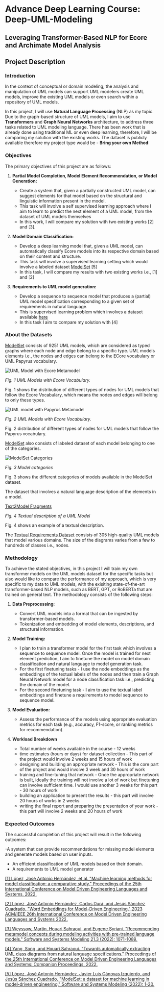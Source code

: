 # Advance Deep Learning Course: Deep-UML-Modeling

## Leveraging Transformer-Based NLP for Ecore and Archimate Model Analysis

## Project Description

### Introduction

In the context of conceptual or domain modeling, the analysis and manipulation of UML models can support UML modelers create UML models, improve the existing UML models or even search within a repository of UML models.

In this project, I will use **Natural Language Processing** (NLP) as my topic. Due to the graph-based structure of UML models, I aim to use **Transformers** and **Graph Neural Networks** architecture, to address three tasks related to UML modeling language.
There has been work that is already done using traditional ML or even deep learning, therefore, I will be comparing my solution with the existing works.
The dataset is publicly available therefore my project type would be - **Bring your own Method**

### Objectives

The primary objectives of this project are as follows:
     
1. **Partial Model Completion, Model Element Recommendation, or Model Generation:**

   - Create a system that, given a partially constructed UML model, can suggest elements for that model based on the structural and linguistic information present in the model.
   - This task will involve a self supervised learning approach where I aim to learn to predict the next element of a UML model, from the dataset of UML models themselves
   - In this work, I will compare my solution with two existing works [2] and [3].

2. **Model Domain Classification:**

   - Develop a deep learning model that, given a UML model, can automatically classify Ecore models into its respective domain based on their content and structure.
   - This task will involve a supervised learning setting which would involve a labeled dataset [ModelSet](https://github.com/modelset/modelset-dataset) [5]
   - In this task, I will compare my results with two existing works i.e., [1] and [2]

3. **Requirements to UML model generation:**

   - Develop a sequence to sequence model that produces a (partial) UML model specification corresponding to a given set of requirements in natural language.
   - This is supervised learning problem which involves a dataset available [here](https://web.imt-atlantique.fr/x-info/atlanmod/index.php?title=Zoos)
   - In this task I aim to compare my solution with [4]


### About the Datasets

[ModelSet](https://github.com/modelset/modelset-dataset) consists of 9251 UML models, which are considered as typed graphs where each node and edge belong to a specific type. 
UML models elements i.e., the nodes and edges can belong to the ECore vocabulary or UML Papyrus vocabulary. 

![UML Model with Ecore Metamodel](ModelSet-Ecore-Dataset.png) 

*Fig. 1 UML Models with Ecore Vocabulary.*

Fig. 1 shows the distribution of different types of nodes for UML models that follow the Ecore Vocabulary, which means the nodes and edges will belong to only these types.

![UML model with Papyrus Metamodel](ModelSet-UML-Dataset.png) 

*Fig. 2 UML Models with Ecore Vocabulary.*

Fig. 2 distribution of different types of nodes for UML models that follow the Papyrus vocabulary.

[ModelSet](https://github.com/modelset/modelset-dataset) also consists of labeled dataset of each model belonging to one of the categories.

![ModelSet Categories](ModelSet-Categories.png)

*Fig. 3 Model categories*

Fig. 3 shows the different categories of models available in the ModelSet dataset.

The dataset that involves a natural language description of the elements in a model. 

[Text2Model Fragments](Text2Model-fragments.png)

*Fig. 4 Textual description of a UML Model*

Fig. 4 shows an example of a textual description. 

The [Textual Requirements Dataset](https://web.imt-atlantique.fr/x-info/atlanmod/index.php?title=Zoos) consists of 305 high-quality UML models that model various domains. The size of the diagrams varies from a few to hundreds of classes i.e., nodes.

### Methodology

To achieve the stated objectives, in this project I will train my own transformer models on the UML models dataset for the specific tasks but also would like to compare the performance of my approach, which is very specific to my data to UML models, with the exisiting state-of-the-art transformer-based NLP models, such as BERT, GPT, or RoBERTa that are trained on general text. The methodology consists of the following steps:

1. **Data Preprocessing:**

   - Convert UML models into a format that can be ingested by transformer-based models.
   - Tokenization and embedding of model elements, descriptions, and structural information.
     
2. **Model Training:**
   - I plan to train a transformer model for the first task which involves a sequence to sequence model. Once the model is trained for next element prediction, I aim to finetune the model on model domain classification and natural language to model generation task.
   - For the first finetuning tasks - I use the node embeddings as the embeddings of the textual labels of the nodes and then train a Graph Neural Network model for a node classification task i.e., predicting the domain of the model.
   - For the second finetuning task - I aim to use the textual label embeddings and finetune a requirements to model sequence to sequence model.
   
3. **Model Evaluation:**
   - Assess the performance of the models using appropriate evaluation metrics for each task (e.g., accuracy, F1-score, or ranking metrics for recommendation).

4. **Workload Breakdown**
   - Total number of weeks available in the course -  12 weeks
   - time estimates (hours or days) for dataset collection - This part of the project would involve 2 weeks and 15 hours of work
   - designing and building an appropriate network - This is the core part of the project and would involve 3 week and 30 hours of work
   - training and fine-tuning that network - Once the appropriate network is built, ideally the training will not involve a lot of work but finetuning can involve sufficient time. I would use another 3 weeks for this part - 30 hours of work
   - building an application to present the results - this part will involve 20 hours of works in 2 weeks
   - writing the final report and preparing the presentation of your work - this part will involve 2 weeks and 20 hours of work 
     

### Expected Outcomes

The successful completion of this project will result in the following outcomes:

-A system that can provide recommendations for missing model elements and generate models based on user inputs.
- An efficient classification of UML models based on their domain.
- A requirements to UML model generator

[[1] López, José Antonio Hernández, et al. &#34;Machine learning methods for model classification: a comparative study.&#34; Proceedings of the 25th International Conference on Model Driven Engineering Languages and Systems. 2022.](https://dl.acm.org/doi/pdf/10.1145/3550355.3552461) 

[[2] López, José Antonio Hernández, Carlos Durá, and Jesús Sánchez Cuadrado. &#34;Word Embeddings for Model-Driven Engineering.&#34; 2023 ACM/IEEE 26th International Conference on Model Driven Engineering Languages and Systems 2022.](https://jesusc.github.io/papers/models23-worde4mde.pdf) 

[[3] Weyssow, Martin, Houari Sahraoui, and Eugene Syriani. &#34;Recommending metamodel concepts during modeling activities with pre-trained language models.&#34; Software and Systems Modeling 21.3 (2022): 1071-1089.](https://link.springer.com/article/10.1007/s10270-022-00975-5) 

[[4] Yang, Song, and Houari Sahraoui. &#34;Towards automatically extracting UML class diagrams from natural language specifications.&#34; Proceedings of the 25th International Conference on Model Driven Engineering Languages and Systems: Companion Proceedings. 2022.](https://dl.acm.org/doi/pdf/10.1145/3550356.3561592)

[[5] López, José Antonio Hernández, Javier Luis Cánovas Izquierdo, and Jesús Sánchez Cuadrado. "ModelSet: a dataset for machine learning in model-driven engineering." Software and Systems Modeling (2022): 1-20.](https://link.springer.com/article/10.1007/s10270-021-00929-3)
